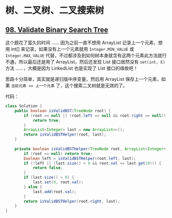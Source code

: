 # 树、二叉树、二叉搜索树



## [98. Validate Binary Search Tree](https://leetcode.com/problems/validate-binary-search-tree/)

这个题花了蛮久的时间 …… 因为之前一直不想用 ArrayList 记录上一个元素，想用 int[] 来记录，如果没有上一个元素就用 `Integer.MIN_VALUE` 或 `Integer.MAX_VALUE` 代替，不过都涉及到如何树本身就含有这两个元素此方法就行不通，所以最后还是用了 ArrayList，然后还发现 List 接口居然没有 `set(int, E)` 方法 ……，大概是因为 LinkedList 也是实现了 List 接口的缘故吧！

思路十分简单，其实就是递归版中序变量，然后用 ArrayList 保存上一个元素，如果 `当前元素 <= 上一个元素` 了，这个搜索二叉树就是无效的了。

代码：

```java
class Solution {
    public boolean isValidBST(TreeNode root) {
        if (root == null || (root.left == null && root.right == null)) {
            return true;
        }
        ArrayList<Integer> last = new ArrayList<>();
        return isValidBSTHelper(root, last);
    }
    
    private boolean isValidBSTHelper(TreeNode root, ArrayList<Integer> last) {
        if (root == null) return true;
        boolean left = isValidBSTHelper(root.left, last);
        if (!left || (last.size() > 0 && root.val <= last.get(0))) {
            return false;
        }
        if (last.size() > 0) {
            last.set(0, root.val);
        } else {
            last.add(root.val);
        }
        return isValidBSTHelper(root.right, last);
    }
}
```



